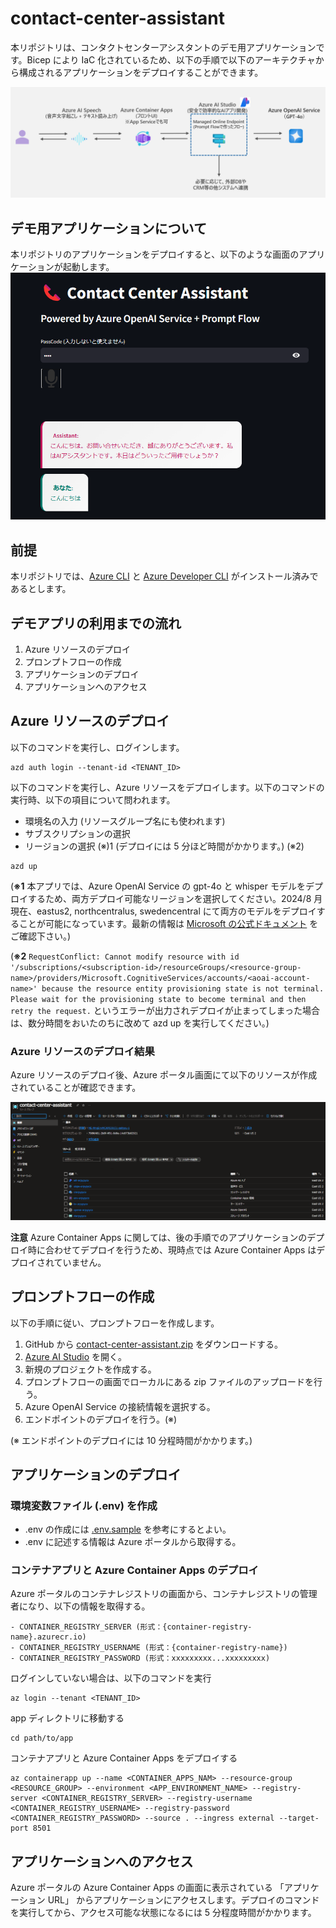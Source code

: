 # contact-center-assistant
本リポジトリは、コンタクトセンターアシスタントのデモ用アプリケーションです。Bicep により IaC 化されているため、以下の手順で以下のアーキテクチャから構成されるアプリケーションをデプロイすることができます。

![architecture](assets/architecture.png)


## デモ用アプリケーションについて
本リポジトリのアプリケーションをデプロイすると、以下のような画面のアプリケーションが起動します。
![screen](assets/screen.png)


## 前提
本リポジトリでは、[Azure CLI](https://learn.microsoft.com/ja-jp/cli/azure/what-is-azure-cli) と [Azure Developer CLI](https://learn.microsoft.com/ja-jp/azure/developer/azure-developer-cli/overview) がインストール済みであるとします。

## デモアプリの利用までの流れ
1. Azure リソースのデプロイ
1. プロンプトフローの作成
1. アプリケーションのデプロイ
1. アプリケーションへのアクセス

## Azure リソースのデプロイ
以下のコマンドを実行し、ログインします。
```
azd auth login --tenant-id <TENANT_ID>
```
以下のコマンドを実行し、Azure リソースをデプロイします。以下のコマンドの実行時、以下の項目について問われます。
- 環境名の入力 (リソースグループ名にも使われます)
- サブスクリプションの選択
- リージョンの選択 (※)1
(デプロイには 5 分ほど時間がかかります。) (※2)
```
azd up
```

(**※1** 本アプリでは、Azure OpenAI Service の gpt-4o と whisper モデルをデプロイするため、両方デプロイ可能なリージョンを選択してください。2024/8 月現在、eastus2, northcentralus, swedencentral にて両方のモデルをデプロイすることが可能になっています。最新の情報は [Microsoft の公式ドキュメント](https://learn.microsoft.com/ja-jp/azure/ai-services/openai/concepts/models#standard-deployment-model-availability) をご確認下さい。)

(**※2** `RequestConflict: Cannot modify resource with id '/subscriptions/<subscription-id>/resourceGroups/<resource-group-name>/providers/Microsoft.CognitiveServices/accounts/<aoai-account-name>' because the resource entity provisioning state is not terminal. Please wait for the provisioning state to become terminal and then retry the request.` というエラーが出力されデプロイが止まってしまった場合は、数分時間をおいたのちに改めて azd up を実行してください。)

### Azure リソースのデプロイ結果
Azure リソースのデプロイ後、Azure ポータル画面にて以下のリソースが作成されていることが確認できます。

![resources](assets/resources.png)

**注意** Azure Container Apps に関しては、後の手順でのアプリケーションのデプロイ時に合わせてデプロイを行うため、現時点では Azure Container Apps はデプロイされていません。

## プロンプトフローの作成
以下の手順に従い、プロンプトフローを作成します。
1. GitHub から [contact-center-assistant.zip](https://github.com/yus04/contact-center-assistant/blob/main/prompt-flow/contact-center-assistant.zip) をダウンロードする。
1. [Azure AI Studio](https://ai.azure.com/) を開く。
1. 新規のプロジェクトを作成する。
1. プロンプトフローの画面でローカルにある zip ファイルのアップロードを行う。
1. Azure OpenAI Service の接続情報を選択する。
1. エンドポイントのデプロイを行う。(※)

(※ エンドポイントのデプロイには 10 分程時間がかかります。)


## アプリケーションのデプロイ

### 環境変数ファイル (.env) を作成
- .env の作成には [.env.sample](https://github.com/yus04/contact-center-assistant/blob/main/app/.env.sample) を参考にするとよい。
- .env に記述する情報は Azure ポータルから取得する。

### コンテナアプリと Azure Container Apps のデプロイ
Azure ポータルのコンテナレジストリの画面から、コンテナレジストリの管理者になり、以下の情報を取得する。
```
- CONTAINER_REGISTRY_SERVER (形式：{container-registry-name}.azurecr.io)
- CONTAINER_REGISTRY_USERNAME (形式：{container-registry-name})
- CONTAINER_REGISTRY_PASSWORD (形式：xxxxxxxxx...xxxxxxxxx)
```

ログインしていない場合は、以下のコマンドを実行
```
az login --tenant <TENANT_ID>
```

app ディレクトリに移動する
```
cd path/to/app
```

コンテナアプリと Azure Container Apps をデプロイする
```
az containerapp up --name <CONTAINER_APPS_NAM> --resource-group <RESOURCE_GROUP> --environment <APP_ENVIRONMENT_NAME> --registry-server <CONTAINER_REGISTRY_SERVER> --registry-username <CONTAINER_REGISTRY_USERNAME> --registry-password <CONTAINER_REGISTRY_PASSWORD> --source . --ingress external --target-port 8501
```


## アプリケーションへのアクセス
Azure ポータルの Azure Container Apps の画面に表示されている 「アプリケーション URL」 からアプリケーションにアクセスします。デプロイのコマンドを実行してから、アクセス可能な状態になるには 5 分程度時間がかかります。